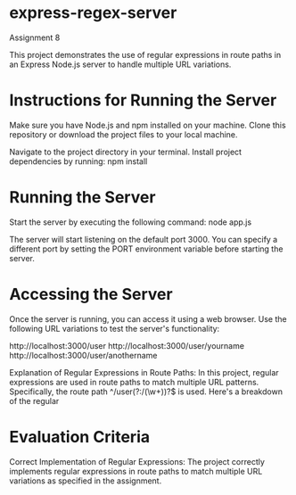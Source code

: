 # express-regex-server
Assignment 8

This project demonstrates the use of regular expressions in route paths in an Express Node.js server to handle multiple URL variations.

# Instructions for Running the Server

Make sure you have Node.js and npm installed on your machine.
Clone this repository or download the project files to your local machine.

Navigate to the project directory in your terminal.
Install project dependencies by running:
npm install

# Running the Server
Start the server by executing the following command:
node app.js

The server will start listening on the default port 3000. You can specify a different port by setting the PORT environment variable before starting the server.

# Accessing the Server

Once the server is running, you can access it using a web browser.
Use the following URL variations to test the server's functionality:

http://localhost:3000/user
http://localhost:3000/user/yourname
http://localhost:3000/user/anothername

Explanation of Regular Expressions in Route Paths:
In this project, regular expressions are used in route paths to match multiple URL patterns. Specifically, the route path ^\/user(?:\/(\w+))?$ is used. Here's a breakdown of the regular 


# Evaluation Criteria
Correct Implementation of Regular Expressions: 
The project correctly implements regular expressions in route paths to match multiple URL variations as specified in the assignment.

